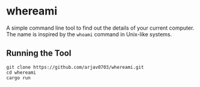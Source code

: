 # whereami

A simple command line tool to find out the details of your current computer. The name is inspired by the `whoami` command in Unix-like systems.

## Running the Tool
```
git clone https://github.com/arjav0703/whereami.git
cd whereami
cargo run
```
